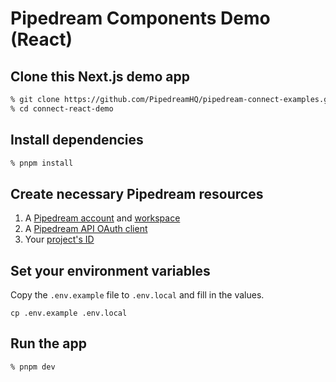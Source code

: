 # Pipedream Components Demo (React)

## Clone this Next.js demo app

```sh
% git clone https://github.com/PipedreamHQ/pipedream-connect-examples.git
% cd connect-react-demo
```

## Install dependencies

```sh
% pnpm install
```

## Create necessary Pipedream resources

1. A [Pipedream account](https://pipedream.com) and [workspace](https://pipedream.com/docs/workspaces)
2. A [Pipedream API OAuth client](https://pipedream.com/docs/rest-api/auth#creating-an-oauth-client)
3. Your [project's ID](https://pipedream.com/docs/projects#finding-your-projects-id)

## Set your environment variables

Copy the `.env.example` file to `.env.local` and fill in the values.

```
cp .env.example .env.local
```

## Run the app

```sh
% pnpm dev
```